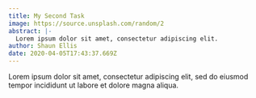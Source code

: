 ```yaml
---
title: My Second Task
image: https://source.unsplash.com/random/2
abstract: |-
  Lorem ipsum dolor sit amet, consectetur adipiscing elit.
author: Shaun Ellis
date: 2020-04-05T17:43:37.669Z
---
```

Lorem ipsum dolor sit amet, consectetur adipiscing elit, sed do eiusmod tempor incididunt ut labore et dolore magna aliqua.